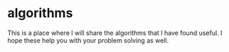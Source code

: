 # algorithms
This is a place where I will share the algorithms that I have found useful. I hope these help you with your problem solving as well.
